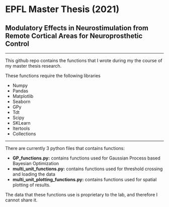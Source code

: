 # EPFL Master Thesis (2021)
## Modulatory Effects in Neurostimulation from Remote Cortical Areas for Neuroprosthetic Control

---

This github repo contains the functions that I wrote during my the course of my master thesis research. 

These functions require the following libraries
- Numpy
- Pandas
- Matplotlib
- Seaborn
- GPy
- Tdt
- Scipy
- SKLearn
- Itertools
- Collections

---
There are currently 3 python files that contains functions:
- __GP_functions.py:__ contains functions used for Gaussian Process based Bayesian Optimization
- __multi_unit_functions.py:__ contains functions used for threshold crossing and loading the data
- __multi_unit_plotting_functions.py:__ contains functions used for spatial plotting of results. 

The data that these functions use is proprietary to the lab, and therefore I cannot share it. 